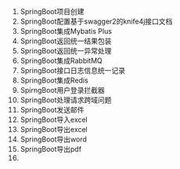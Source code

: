 1. SpringBoot项目创建
2. SpringBoot配置基于swagger2的knife4j接口文档
3. SpringBoot集成Mybatis Plus
4. SpringBoot返回统一结果包装
5. SpringBoot返回统一异常处理
6. SpringBoot集成RabbitMQ
7. SpringBoot接口日志信息统一记录
8. SpringBoot集成Redis
9. SpirngBoot用户登录拦截器
10. SpringBoot处理请求跨域问题
11. SpringBoot发送邮件
12. SpringBoot导入excel
13. SpringBoot导出excel
14. SpringBoot导出word
15. SpringBoot导出pdf
16. 